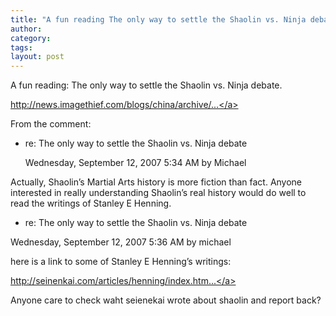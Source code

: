 ```yaml
---
title: "A fun reading The only way to settle the Shaolin vs. Ninja debate."
author:
category: 
tags: 
layout: post
---
```

A fun reading: The only way to settle the Shaolin vs. Ninja debate.

<a href="http://news.imagethief.com/blogs/china/archive/2007/09/03/only-one-way-to-settle-the-shaolin-vs-ninja-debate.aspx">http://news.imagethief.com/blogs/china/archive/...</a>

From the comment:

<ul>

<li>re: The only way to settle the Shaolin vs. Ninja debate

Wednesday, September 12, 2007 5:34 AM by Michael</li>

</ul>

Actually, Shaolin’s Martial Arts history is more fiction than fact. Anyone interested in really understanding Shaolin’s real history would do well to read the writings of Stanley E Henning.

+ re: The only way to settle the Shaolin vs. Ninja debate

Wednesday, September 12, 2007 5:36 AM by michael

here is a link to some of Stanley E Henning’s writings:

<a href="http://seinenkai.com/articles/henning/index.html">http://seinenkai.com/articles/henning/index.htm...</a>

Anyone care to check waht seienekai wrote about shaolin and report back?

